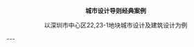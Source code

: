 <p align = "center"><strong>城市设计导则经典案例</strong></p>
<p align = "center">以深圳市中心区22,23-1地块城市设计及建筑设计为例</p>
--- 
